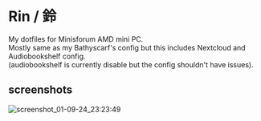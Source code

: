 # Rin / 鈴
My dotfiles for Minisforum AMD mini PC.  
Mostly same as my Bathyscarf's config but this includes Nextcloud and Audiobookshelf config.  
(audiobookshelf is currently disable but the config shouldn't have issues).     

## screenshots
![screenshot_01-09-24_23:23:49](https://github.com/user-attachments/assets/5b8321dc-8e69-41d2-acee-594f4bcd4dc6)
